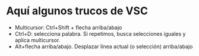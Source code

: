# Aquí algunos trucos de VSC

- Multicursor: Ctrl+Shift + flecha arriba/abajo
- Ctrl+D: selecciona palabra. Si repetimos, busca selecciones iguales y aplica multicursor.
- Alt+flecha arriba/abajo. Desplazar línea actual (o selección) arriba/abajo